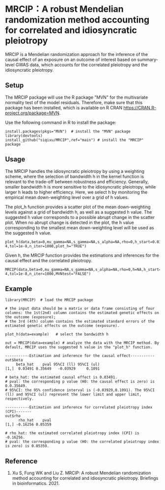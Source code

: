 # MRCIP：A robust Mendelian randomization method accounting for correlated and idiosyncratic pleiotropy
MRCIP is a Mendelian randomization approach for the inference of the causal effect of an exposure on an outcome of interest based on summary-level GWAS data, which accounts for the correlated pleiotropy and the idiosyncratic pleiotropy.
## Setup
The MRCIP package will use the R package "MVN" for the multivariate normality test of the model residuals. Therefore, make sure that this package has 
been installed, which is available on R CRAN https://CRAN.R-project.org/package=MVN. 

Use the following command in R to install the package:
```
install.packages(pkgs="MVN")  # install the "MVN" package
library(devtools)
install_github("siqixu/MRCIP",ref="main") # install the "MRCIP" package
```
## Usage
The MRCIP handles the idiosyncratic pleiotropy by using a weighting scheme, where the selection of bandwidth h in the kernel function is relevant to the trade-off between robustness and efficiency. Generally, smaller bandwidth h is more sensitive to the idiosyncratic pleiotropy, while larger h leads to higher efficiency. Here, we select h by monitoring the empirical mean down-weighting level over a grid of h values. 
 
The plot_h function provides a scatter plot of the mean down-weighting levels against a grid of bandwidth h, as well as a suggested h value. The suggested h value corresponds to a possible abrupt change in the scatter plot. When no abrupt change is detected in the plot, the h value corresponding to the smallest mean down-weighting level will be used as the suggested h value.
```
plot_h(data,beta=0,mu_gamma=NA,s_gamma=NA,s_alpha=NA,rho=0,h_start=0.01,h_step=0.01,tol_dw=1e-4,tol=1e-8,n_iter=1000,plot_h="TRUE")
```
Given h, the MRCIP function provides the estimations and inferences for the causal effect and the correlated pleiotropy.

```
MRCIP(data,beta=0,mu_gamma=NA,s_gamma=NA,s_alpha=NA,rho=0,h=NA,h_start=0.01,h_step=0.01,tol_dw=1e-4,tol=1e-8,n_iter=1000,MVNtest="FALSE")
```
## Example 
```
library(MRCIP)  # load the MRCIP package

# the input data should be a matrix or data frame consisting of four columns: the 1st(2nd) column contains the estimated genetic effects on the outcome (exposure); 
# the 3rd (4th) column contains the estimated standard errors of the estimated genetic effects on the outcome (exposure).

plot_h(data=example)   # select the bandwidth h

out = MRCIP(data=example) # analyze the data with the MRCIP method. By default, MRCIP uses the suggested h value in the "plot_h" function.

-----------Estimation and inference for the causal effect-----------
out$beta 
     beta_hat    pval 95%CI (ll) 95%CI (ul)
[1,]  0.03491 0.35649   -0.03929     0.1091

# beta_hat: the estimated causal effect is 0.03491.
# pval: the corresponding p value (H0: the causal effect is zero) is 0.0.35649.
# 95%CI: the 95% confidence interval is (-0.03929,0.1091). The 95%CI (ll) and 95%CI (ul) represent the lower limit and upper limit, respectively.

-----------Estimation and inference for correlated pleiotropy index (CPI)-------
out$rho
      rho_hat    pval
[1,] -0.16256 0.05359

# rho_hat: the estimated correlated pleiotropy index (CPI) is -0.16256.
# pval: the corresponding p value (H0: the correlated pleiotropy index is zero) is 0.05359.

```
## Reference
1. Xu S, Fung WK and Liu Z. MRCIP: A robust Mendelian randomization method accounting for correlated and idiosyncratic pleiotropy. Briefings in bioinformatics. 2021.


